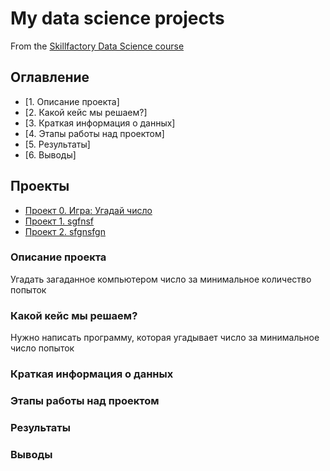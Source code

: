 # My data science projects
From the [Skillfactory Data Science course](https://github.com/2001-pavel/first_project)

## Оглавление
* [1. Описание проекта]
* [2. Какой кейс мы решаем?]
* [3. Краткая информация о данных]
* [4. Этапы работы над проектом]
* [5. Результаты]
* [6. Выводы]

## Проекты
* [Проект 0. Игра: Угадай число](https://github.com/2001-pavel/first_project/tree/main/project_0)
* [Проект 1.  sgfnsf  ]()
* [Проект 2.  sfgnsfgn  ]()

### Описание проекта
Угадать загаданное компьютером число за минимальное количество попыток
### Какой кейс мы решаем?
Нужно написать программу, которая угадывает число за минимальное число попыток
### Краткая информация о данных
### Этапы работы над проектом
### Результаты
### Выводы

